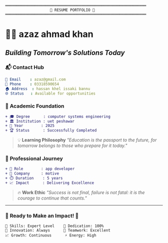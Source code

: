 ```
═══════════════════════════════════════════════════════════════
                    🌟 RESUME PORTFOLIO 🌟                    
═══════════════════════════════════════════════════════════════
```

# 👨‍💻 azaz ahmad khan

## *Building Tomorrow's Solutions Today*

### 📬 **Contact Hub**

```yaml
📧 Email    : azaz@gmail.com
📱 Phone    : 03318590654
🏠 Address  : hassan khel issaki bannu
🌐 Status   : Available for opportunities
```

### 🎯 **Academic Foundation**

```diff
+ 🎓 Degree      : computer systems engineering
+ 🏛️ Institution : uet peshawar
+ 📅 Year        : 2025
+ 🏆 Status      : Successfully Completed
```

> 💡 **Learning Philosophy**
> *"Education is the passport to the future, for tomorrow belongs to those who prepare for it today."*

### 🚀 **Professional Journey**

```diff
+ 💼 Role        : app developer
+ 🏢 Company     : motive
+ ⏱️ Duration    : 5 years
+ 📈 Impact      : Delivering Excellence
```

> 🔥 **Work Ethic**
> *"Success is not final, failure is not fatal: it is the courage to continue that counts."*

---

### 🌟 **Ready to Make an Impact!** 🌟

```
🎯 Skills: Expert Level    💪 Dedication: 100%
🚀 Innovation: Always      🤝 Teamwork: Excellent
📈 Growth: Continuous      ⚡ Energy: High
```

